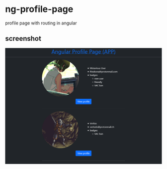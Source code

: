# ng-profile-page
profile page with routing in angular

## screenshot
![screenshot](src/assets/screenshot-app-demo.png)